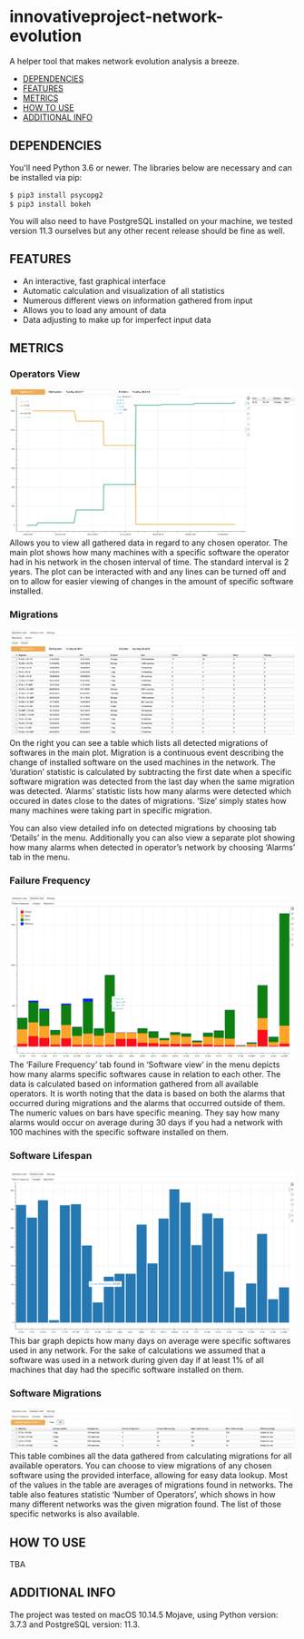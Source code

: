 # innovativeproject-network-evolution


A helper tool that makes network evolution analysis a breeze.

- [DEPENDENCIES](#dependencies)
- [FEATURES](#features)
- [METRICS](#metrics)
- [HOW TO USE](#how-to-use)
- [ADDITIONAL INFO](#additional-info)

## DEPENDENCIES
You'll need Python 3.6 or newer. The libraries below are necessary and can be installed via pip:  
```
$ pip3 install psycopg2
$ pip3 install bokeh
```
You will also need to have PostgreSQL installed on your machine, we tested version 11.3 ourselves but any other recent release should be fine as well.

## FEATURES
- An interactive, fast graphical interface
- Automatic calculation and visualization of all statistics
- Numerous different views on information gathered from input
- Allows you to load any amount of data
- Data adjusting to make up for imperfect input data

## METRICS
### Operators View
![GitHub Logo](/screenshots/operator_view.png)
Allows you to view all gathered data in regard to any chosen operator. The main plot shows how many machines with a specific software the operator had in his network in the chosen interval of time. The standard interval is 2 years.  The plot can be interacted with and any lines can be turned off and on to allow for easier viewing of changes in the amount of specific software installed.

### Migrations
![GitHub Logo](/screenshots/migrations.png)
On the right you can see a table which lists all detected migrations of softwares in the main plot. Migration is a continuous event describing the change of installed software on the used machines in the network. The ‘duration’ statistic is calculated by subtracting the first date when a specific software migration was detected from the last day when the same migration was detected. ‘Alarms’ statistic lists how many alarms were detected which occured in dates close to the dates of migrations. ‘Size’ simply states how many machines were taking part in specific migration. 

You can also view detailed info on detected migrations by choosing tab ‘Details’ in the menu. Additionally you can also view a separate plot showing how many alarms when detected in operator’s network by choosing ‘Alarms’ tab in the menu. 

### Failure Frequency
![GitHub Logo](/screenshots/failure_frequency.png)
The ‘Failure Frequency’ tab found in ‘Software view’ in the menu depicts how many alarms specific softwares cause in relation to each other. The data is calculated based on information gathered from all available operators. It is worth noting that the data is based on both the alarms that occurred during migrations and the alarms that occurred outside of them. The numeric values on bars have specific meaning. They say how many alarms would occur on average during 30 days if you had a network with 100 machines with the specific software installed on them. 

### Software Lifespan
![GitHub Logo](/screenshots/software_lifespan.png)
This bar graph depicts how many days on average were specific softwares used in any network. For the sake of calculations we assumed that a software was used in a network during given day if at least 1% of all machines that day had the specific software installed on them. 

### Software Migrations
![GitHub Logo](/screenshots/software_migrations.png)
This table combines all the data gathered from calculating migrations for all available operators. You can choose to view migrations of any chosen software using the provided interface, allowing for easy data lookup. Most of the values in the table are averages of migrations found in networks. The table also features statistic ‘Number of Operators’, which shows in how many different networks was the given migration found. The list of those specific networks is also available.

## HOW TO USE
TBA

## ADDITIONAL INFO
The project was tested on macOS 10.14.5 Mojave,
using Python version: 3.7.3 and PostgreSQL version: 11.3.



